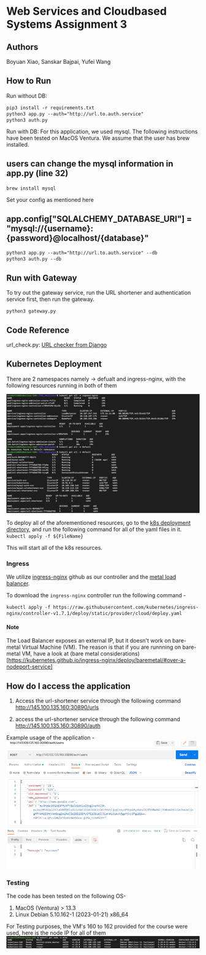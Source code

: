 # Web Services and Cloudbased Systems Assignment 3

## Authors
Boyuan Xiao, Sanskar Bajpai, Yufei Wang

## How to Run
Run without DB:
```{shell}
pip3 install -r requirements.txt
python3 app.py --auth="http://url.to.auth.service"
python3 auth.py
```
Run with DB:
For this application, we used mysql. The following instructions have been tested on MacOS Ventura.
We assume that the user has brew installed. 
## users can change the mysql information in app.py (line 32)
```
brew install mysql
```
Set your config as mentioned here
## app.config["SQLALCHEMY_DATABASE_URI"] = "mysql://{username}:{password}@localhost/{database}"
```{shell}
python3 app.py --auth="http://url.to.auth.service" --db
python3 auth.py --db
```
## Run with Gateway
To try out the gateway service, run the URL shortener and authentication service first, then run the gateway.
```{shell}
python3 gateway.py
```
## Code Reference
url_check.py: [URL checker from Django](https://github.com/django/django/blob/fdf0a367bdd72c70f91fb3aed77dabbe9dcef69f/django/core/validators.py#L69)

## Kubernetes Deployment

There are 2 namespaces namely -> defualt and ingress-nginx, with the following resources running in both of them 

![All k8s resources](./media/all_resources.png)

To deploy all of the aforementioned resources, go to the [k8s deployment directory](./k8s_deployment/), and run the following command for all of the yaml files in it.
`kubectl apply -f ${FileName}`

This will start all of the k8s resources.
### Ingress

We utilize [ingress-nginx](https://kubernetes.github.io/ingress-nginx/) github as our controller and the [metal load balancer](https://metallb.universe.tf/). 

To download the `ingress-nginx` controller run the following command -
```
kubectl apply -f https://raw.githubusercontent.com/kubernetes/ingress-nginx/controller-v1.7.1/deploy/static/provider/cloud/deploy.yaml
```

#### Note
The Load Balancer exposes an external IP, but it doesn't work on bare-metal Virtual Machine (VM). The reason is that if you are runnning on bare-metal VM, have a look at (bare metal considerations)[https://kubernetes.github.io/ingress-nginx/deploy/baremetal/#over-a-nodeport-service]
## How do I access the application

1. Access the url-shortener service through the following command http://145.100.135.160:30890/urls

2. access the url-shortener service through the following command http://145.100.135.160:30890/auth

Example usage of the application - 
![Command usage exame](./media/ingress-example.png)

### Testing

The code has been tested on the following OS-
1. MacOS (Ventura) > 13.3 
2. Linux Debian 5.10.162-1 (2023-01-21) x86_64

For Testing purposes, the VM's 160 to 162 provided for the course were used, here is the node IP for all of them
![Testing Setup](./media/Testing_Nodes.png)
